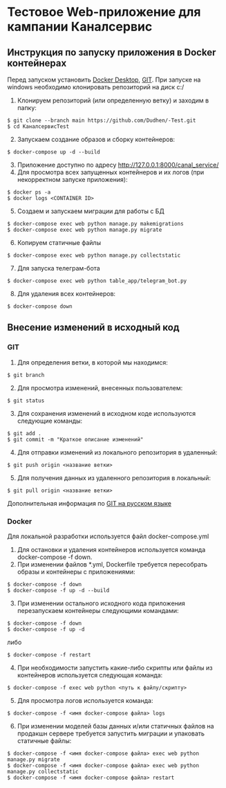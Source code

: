 # Тестовое Web-приложение для кампании Каналсервис

## Инструкция по запуску приложения в Docker контейнерах

Перед запуском установить [Docker Desktop](https://docs.docker.com/get-docker/), [GIT](https://git-scm.com/download/win).
При запуске на windows необходимо клонировать репозиторий на диск c:/
1. Клонируем репозиторий (или определенную ветку) и заходим в папку:
  ```
$ git clone --branch main https://github.com/Dudhen/-Test.git
$ cd КаналсервисTest
  ```
2. Запускаем создание образов и сборку контейнеров:
```
$ docker-compose up -d --build
```
3. Приложение доступно по адресу http://127.0.0.1:8000/canal_service/
4. Для просмотра всех запущенных контейнеров и их логов (при некорректном запуске приложения):
```
$ docker ps -a
$ docker logs <CONTAINER ID>
```
5. Создаем и запускаем миграции для работы с БД
```
$ docker-compose exec web python manage.py makemigrations
$ docker-compose exec web python manage.py migrate
```
6. Копируем статичные файлы
```
$ docker-compose exec web python manage.py collectstatic
```
7. Для запуска телеграм-бота
```
$ docker-compose exec web python table_app/telegram_bot.py
```
8. Для удаления всех контейнеров:
```
$ docker-compose down
```

## Внесение изменений в исходный код

### GIT
 
1. Для определения ветки, в которой мы находимся:
```
$ git branch
```
2. Для просмотра изменений, внесенных пользователем:
```
$ git status
```
3. Для сохранения изменений в исходном коде используются следующие команды:
```
$ git add .
$ git commit -m "Краткое описание изменений"
```
4. Для отправки изменений из локального репозитория в удаленный:
```
$ git push origin <название ветки>
```
5. Для получения данных из удаленного репозитория в локальный:
```
$ git pull origin <название ветки>
```
Дополнительная информация по [GIT на русском языке](https://git-scm.com/book/ru/v2)

### Docker

Для локальной разработки используется файл docker-compose.yml
1. Для остановки и удаления контейнеров используется команда docker-compose -f down.
2. При изменении файлов *.yml, Dockerfile требуется пересобрать образы и контейнеры с приложениями:
```
$ docker-compose -f down
$ docker-compose -f up -d --build
```
3. При изменении остального исходного кода приложения перезапускаем контейнеры следующими командами:
```
$ docker-compose -f down
$ docker-compose -f up -d
```
либо
```
$ docker-compose -f restart
```
4. При необходимости запустить какие-либо скрипты или файлы из контейнеров используется следующая команда:
```
$ docker-compose -f exec web python <путь к файлу/скрипту>
```
5. Для просмотра логов используется команда:
```
$ docker-compose -f <имя docker-compose файла> logs
```
6. При изменении моделей базы данных и/или статичных файлов на продакшн сервере требуется запустить миграции и упаковать статичные файлы:
```
$ docker-compose -f <имя docker-compose файла> exec web python manage.py migrate
$ docker-compose -f <имя docker-compose файла> exec web python manage.py collectstatic
$ docker-compose -f <имя docker-compose файла> restart
```
